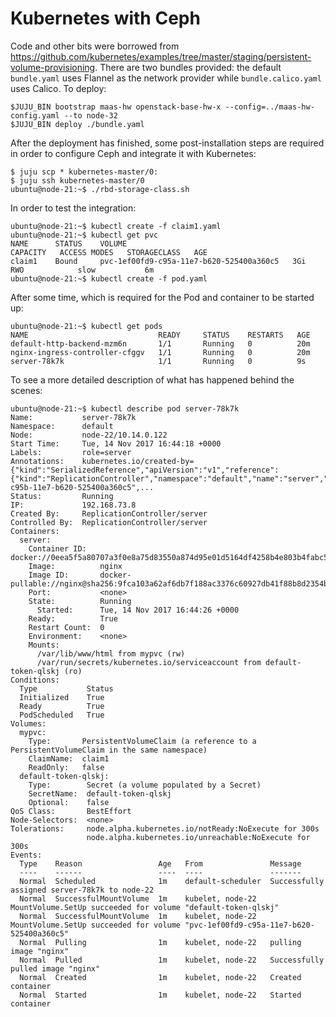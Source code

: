 # Kubernetes with Ceph

Code and other bits were borrowed from https://github.com/kubernetes/examples/tree/master/staging/persistent-volume-provisioning.
There are two bundles provided: the default `bundle.yaml` uses Flannel as the network provider while `bundle.calico.yaml` uses Calico.
To deploy:

```
$JUJU_BIN bootstrap maas-hw openstack-base-hw-x --config=../maas-hw-config.yaml --to node-32
$JUJU_BIN deploy ./bundle.yaml
```

After the deployment has finished, some post-installation steps are required in order to configure Ceph and integrate it with Kubernetes:

```
$ juju scp * kubernetes-master/0:
$ juju ssh kubernetes-master/0
ubuntu@node-21:~$ ./rbd-storage-class.sh
```

In order to test the integration:

```
ubuntu@node-21:~$ kubectl create -f claim1.yaml
ubuntu@node-21:~$ kubectl get pvc
NAME      STATUS    VOLUME                                     CAPACITY   ACCESS MODES   STORAGECLASS   AGE
claim1    Bound     pvc-1ef00fd9-c95a-11e7-b620-525400a360c5   3Gi        RWO            slow           6m
ubuntu@node-21:~$ kubectl create -f pod.yaml
```

After some time, which is required for the Pod and container to be started up:

```
ubuntu@node-21:~$ kubectl get pods
NAME                             READY     STATUS    RESTARTS   AGE
default-http-backend-mzm6n       1/1       Running   0          20m
nginx-ingress-controller-cfggv   1/1       Running   0          20m
server-78k7k                     1/1       Running   0          9s
```

To see a more detailed description of what has happened behind the scenes:

```
ubuntu@node-21:~$ kubectl describe pod server-78k7k
Name:           server-78k7k
Namespace:      default
Node:           node-22/10.14.0.122
Start Time:     Tue, 14 Nov 2017 16:44:18 +0000
Labels:         role=server
Annotations:    kubernetes.io/created-by={"kind":"SerializedReference","apiVersion":"v1","reference":{"kind":"ReplicationController","namespace":"default","name":"server","uid":"0e9994a5-c95b-11e7-b620-525400a360c5",...
Status:         Running
IP:             192.168.73.8
Created By:     ReplicationController/server
Controlled By:  ReplicationController/server
Containers:
  server:
    Container ID:   docker://0eea5f5a80707a3f0e8a75d83550a874d95e01d5164df4258b4e803b4fabc520
    Image:          nginx
    Image ID:       docker-pullable://nginx@sha256:9fca103a62af6db7f188ac3376c60927db41f88b8d2354bf02d2290a672dc425
    Port:           <none>
    State:          Running
      Started:      Tue, 14 Nov 2017 16:44:26 +0000
    Ready:          True
    Restart Count:  0
    Environment:    <none>
    Mounts:
      /var/lib/www/html from mypvc (rw)
      /var/run/secrets/kubernetes.io/serviceaccount from default-token-qlskj (ro)
Conditions:
  Type           Status
  Initialized    True
  Ready          True
  PodScheduled   True
Volumes:
  mypvc:
    Type:       PersistentVolumeClaim (a reference to a PersistentVolumeClaim in the same namespace)
    ClaimName:  claim1
    ReadOnly:   false
  default-token-qlskj:
    Type:        Secret (a volume populated by a Secret)
    SecretName:  default-token-qlskj
    Optional:    false
QoS Class:       BestEffort
Node-Selectors:  <none>
Tolerations:     node.alpha.kubernetes.io/notReady:NoExecute for 300s
                 node.alpha.kubernetes.io/unreachable:NoExecute for 300s
Events:
  Type    Reason                 Age   From               Message
  ----    ------                 ----  ----               -------
  Normal  Scheduled              1m    default-scheduler  Successfully assigned server-78k7k to node-22
  Normal  SuccessfulMountVolume  1m    kubelet, node-22   MountVolume.SetUp succeeded for volume "default-token-qlskj"
  Normal  SuccessfulMountVolume  1m    kubelet, node-22   MountVolume.SetUp succeeded for volume "pvc-1ef00fd9-c95a-11e7-b620-525400a360c5"
  Normal  Pulling                1m    kubelet, node-22   pulling image "nginx"
  Normal  Pulled                 1m    kubelet, node-22   Successfully pulled image "nginx"
  Normal  Created                1m    kubelet, node-22   Created container
  Normal  Started                1m    kubelet, node-22   Started container
```
